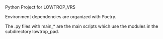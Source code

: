 Python Project for LOWTROP_VRS 

Environment dependencies are organized with Poetry. 

The .py files with main_* are the main scripts which use the modules in the subdirectory lowtrop_pad. 